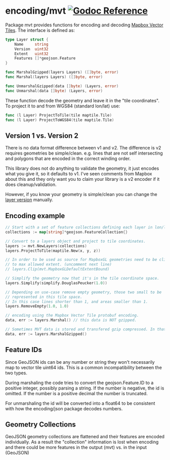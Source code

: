 # encoding/mvt [![Godoc Reference](https://pkg.go.dev/badge/github.com/paulmach/orb)](https://pkg.go.dev/github.com/paulmach/orb/encoding/mvt)

Package mvt provides functions for encoding and decoding
[Mapbox Vector Tiles](https://www.mapbox.com/vector-tiles/specification/).
The interface is defined as:

```go
type Layer struct {
    Name     string
    Version  uint32
    Extent   uint32
    Features []*geojson.Feature
}

func MarshalGzipped(layers Layers) ([]byte, error)
func Marshal(layers Layers) ([]byte, error)

func UnmarshalGzipped(data []byte) (Layers, error)
func Unmarshal(data []byte) (Layers, error)
```

These function decode the geometry and leave it in the "tile coordinates".
To project it to and from WGS84 (standard lon/lat) use:

```go
func (l Layer) ProjectToTile(tile maptile.Tile)
func (l Layer) ProjectToWGS84(tile maptile.Tile)
```

## Version 1 vs. Version 2

There is no data format difference between v1 and v2. The difference is v2 requires geometries
be simple/clean. e.g. lines that are not self intersecting and polygons that are encoded in the correct winding order.

This library does not do anything to validate the geometry, it just encodes what you give it, so it defaults to v1.
I've seen comments from Mapbox about this and they only want you to claim your library is a v2 encoder if it does cleanup/validation.

However, if you know your geometry is simple/clean you can change the [layer version](https://pkg.go.dev/github.com/paulmach/orb/encoding/mvt#Layer) manually.

## Encoding example

```go
// Start with a set of feature collections defining each layer in lon/lat (WGS84).
collections := map[string]*geojson.FeatureCollection{}

// Convert to a layers object and project to tile coordinates.
layers := mvt.NewLayers(collections)
layers.ProjectToTile(maptile.New(x, y, z))

// In order to be used as source for MapboxGL geometries need to be clipped
// to max allowed extent. (uncomment next line)
// layers.Clip(mvt.MapboxGLDefaultExtentBound)

// Simplify the geometry now that it's in the tile coordinate space.
layers.Simplify(simplify.DouglasPeucker(1.0))

// Depending on use-case remove empty geometry, those two small to be
// represented in this tile space.
// In this case lines shorter than 1, and areas smaller than 1.
layers.RemoveEmpty(1.0, 1.0)

// encoding using the Mapbox Vector Tile protobuf encoding.
data, err := layers.Marshal() // this data is NOT gzipped.

// Sometimes MVT data is stored and transfered gzip compressed. In that case:
data, err := layers.MarshalGzipped()
```

## Feature IDs

Since GeoJSON ids can be any number or string they won't necessarily map to vector tile uint64 ids.
This is a common incompatibility between the two types.

During marshaling the code tries to convert the geojson.Feature.ID to a positive integer, possibly parsing a string.
If the number is negative, the id is omitted. If the number is a positive decimal the number is truncated.

For unmarshaling the id will be converted into a float64 to be consistent with how
the encoding/json package decodes numbers.

## Geometry Collections

GeoJSON geometry collections are flattened and their features are encoded individually.
As a result the "collection" information is lost when encoding and there could be more
features in the output (mvt) vs. in the input (GeoJSON)
